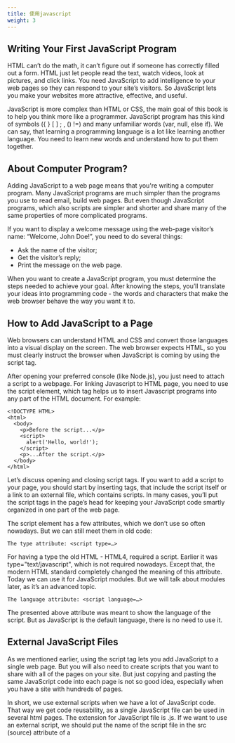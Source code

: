 ```yaml
---
title: 使用javascript
weight: 3
---
```

## Writing Your First JavaScript Program

HTML can’t do the math, it can’t figure out if someone has correctly filled out a form. HTML just let people read the text, watch videos, look at pictures, and click links. You need JavaScript to add intelligence to your web pages so they can respond to your site’s visitors. So JavaScript lets you make your websites more attractive, effective, and useful.

JavaScript is more complex than HTML or CSS, the main goal of this book is to help you think more like a programmer. JavaScript program has this kind of symbols ({ } [ ] ; , () !=) and many unfamiliar words (var, null, else if). We can say, that learning a programming language is a lot like learning another language. You need to learn new words and understand how to put them together.

## About Computer Program?

Adding JavaScript to a web page means that you're writing a computer program. Many JavaScript programs are much simpler than the programs you use to read email, build web pages. But even though JavaScript programs, which also scripts are simpler and shorter and share many of the same properties of more complicated programs.

If you want to display a welcome message using the web-page visitor’s name: “Welcome, John Doe!”, you need to do several things:

- Ask the name of the visitor;
- Get the visitor’s reply;
- Print the message on the web page.

When you want to create a JavaScript program, you must determine the steps needed to achieve your goal. After knowing the steps, you’ll translate your ideas into programming code - the words and characters that make the web browser behave the way you want it to.

## How to Add JavaScript to a Page

Web browsers can understand HTML and CSS and convert those languages into a visual display on the screen. The web browser expects HTML, so you must clearly instruct the browser when JavaScript is coming by using the script tag.

After opening your preferred console (like Node.js), you just need to attach a script to a webpage. For linking Javascript to HTML page, you need to use the script element, which tag helps us to insert Javascript programs into any part of the HTML document. For example:

```
<!DOCTYPE HTML>
<html>
  <body>
    <p>Before the script...</p>
    <script>
      alert('Hello, world!');
    </script>
    <p>...After the script.</p>
  </body>
</html>
```

Let’s discuss opening and closing script tags. If you want to add a script to your page, you should start by inserting tags, that include the script itself or a link to an external file, which contains scripts. In many cases, you’ll put the script tags in the page’s head for keeping your JavaScript code smartly organized in one part of the web page.

The script element has a few attributes, which we don’t use so often nowadays. But we can still meet them in old code:
```
The type attribute: <script type=…>
```
For having a type the old HTML - HTML4, required a script. Earlier it was type="text/javascript", which is not required nowadays. Except that, the modern HTML standard completely changed the meaning of this attribute. Today we can use it for JavaScript modules. But we will talk about modules later, as it’s an advanced topic.
```
The language attribute: <script language=…>
```
The presented above attribute was meant to show the language of the script. But as JavaScript is the default language, there is no need to use it.

## External JavaScript Files

As we mentioned earlier, using the script tag lets you add JavaScript to a single web page. But you will also need to create scripts that you want to share with all of the pages on your site. But just copying and pasting the same JavaScript code into each page is not so good idea, especially when you have a site with hundreds of pages.

In short, we use external scripts when we have a lot of JavaScript code. That way we get code reusability, as a single JavaScript file can be used in several html pages. The extension for JavaScript file is .js. If we want to use an external script, we should put the name of the script file in the src (source) attribute of a <script> tag:
```
<script src="w3cdocScript.js"></script>
```
With the help of the src attribute, we can attach script files to HTML.
```
<script src="/path/w3cdocScript.js"></script>
```
In this example /path/w3cdocScript.js is an absolute path for the script, which can also provide some relative path from the same page. For example, src="w3cdocScript.js" means a file "w3cdocScript.js".

We can also give a full URL, which will look like:
```
<script src="https://ajax.googleapis.com/ajax/libs/jquery/3.4.1/jquery.min.js"></script>
```
If we want to attach several scripts, we should use multiple tags:
```
<script src="/w3cdocScript1.js"></script>
<script src="/w3cdocScript2.js"></script>
...
```
If src is set, the script content will be ignored. It means that a single script tag can’t have at the same time the src attribute and code inside. It just won’t work:
```
<!DOCTYPE HTML>
<html>
  <body>
    <p>Before the script...</p>
    <script src="w3cdocScript.js">
      alert("Hello, world!"); // the content is ignored, because src is set
    </script>
    <p>...After the script.</p>
  </body>
</html>
```
We need to choose either an external script or a regular script with code. Only after that, we can split this example into two scripts to work:
```
<!DOCTYPE HTML>
<html>
  <body>
    <p>Before the script...</p>
    <script src="w3cdocScript.js"></script>
    <script>
      alert("Hello, world!");
    </script>
    <p>...After the script.</p>
  </body>
</html>
```
## Your First JavaScript Program

Let’s start programming, your first program will be very simple:

Open the file test1.html in your favorite text editor.
Before the closing head tag click empty line and type: script
Press the Return key for creating a new blank line, and type: alert('Welcome to w3cdoc');
Congratulations! You’ve typed your first line of JavaScript code.

Then type script. The code should look like this:
```
<!DOCTYPE HTML>
<html>
  <head>
    <link href="../_css/style.css" rel="stylesheet">
  </head>
  <body>
    <p>Before the script...</p>
    <script>
      alert('Welcome to w3cdoc');
    </script>
  </body>
</html>
```
Activate a web browser and open the test1.html file to preview it. Notice that the page is empty when the alert appears.
By clicking the Alert box’s OK button you will close it. After the Alert box disappears, the web page will appear in the browser window.
Writing Text on a Web Page

The script in the previous section appeared in the middle of your monitor. But if you want to print a message directly onto a web page using JavaScript, you can built-in JavaScript command:

Open the file test2.html in your text editor.
While script tags appear in a web page’s head, you can put them and JavaScript programs straight in the page’s body.

Below Writing to the document window, type this code:
```
<!DOCTYPE HTML>
<html>
  <head>
    <link href="../_css/style.css" rel="stylesheet">
  </head>
  <body>
    <p>Before the script...</p>
    <script>
      document.write('<p>Welcome to w3cdoc!</p>');
    </script>
  </body>
</html>
```
Document.write() is a JavaScript command like the alert() function, it’s writes out whatever you place between the opening and closing parentheses. In this example the HTML <p>Hello world!<p> is added to the page: a paragraph tag and two words.

Now save the page and open it in a web browser.
As you see the page opens and “Welcome to w3cdoc” appears below the headline.

## The Chrome JavaScript Console

Many web developers prefer using Google’s Chrome browser. Its DevTools attribute gives you many ways to correct and balance HTML, CSS, and JavaScript problems. JavaScript console is a great place for tracking down errors and mistakes in your code. It also recognizes the line in your code where each error occurred.
```
<!DOCTYPE HTML>
<html>
  <head>
    <link href="../_css/style.css" rel="stylesheet">
  </head>
  <body>
    <p>Before the script...</p>
    <script>
      alert('Welcome to w3cdoc');
    </script>
  </body>
</html>
```
Click the Customize menu button to open the JavaScript console and choose Tools→JavaScript Console. Or use the keyboard shortcut Ctrl+Shift+J (Windows) or ⌘-Option-J (Mac) etc.
